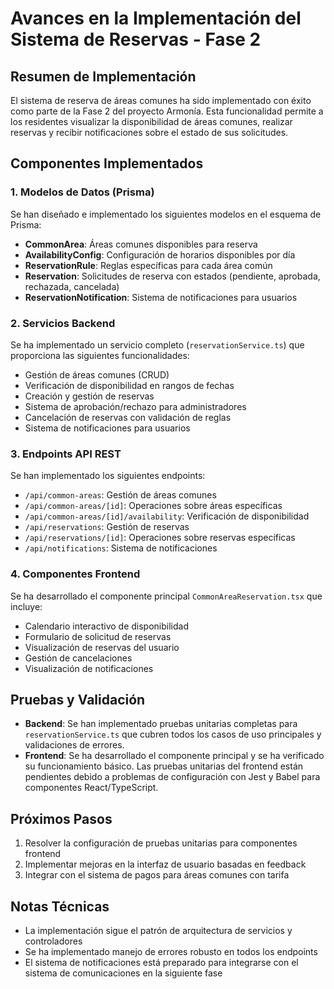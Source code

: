 # Avances en la Implementación del Sistema de Reservas - Fase 2

## Resumen de Implementación

El sistema de reserva de áreas comunes ha sido implementado con éxito como parte de la Fase 2 del proyecto Armonía. Esta funcionalidad permite a los residentes visualizar la disponibilidad de áreas comunes, realizar reservas y recibir notificaciones sobre el estado de sus solicitudes.

## Componentes Implementados

### 1. Modelos de Datos (Prisma)

Se han diseñado e implementado los siguientes modelos en el esquema de Prisma:

- **CommonArea**: Áreas comunes disponibles para reserva
- **AvailabilityConfig**: Configuración de horarios disponibles por día
- **ReservationRule**: Reglas específicas para cada área común
- **Reservation**: Solicitudes de reserva con estados (pendiente, aprobada, rechazada, cancelada)
- **ReservationNotification**: Sistema de notificaciones para usuarios

### 2. Servicios Backend

Se ha implementado un servicio completo (`reservationService.ts`) que proporciona las siguientes funcionalidades:

- Gestión de áreas comunes (CRUD)
- Verificación de disponibilidad en rangos de fechas
- Creación y gestión de reservas
- Sistema de aprobación/rechazo para administradores
- Cancelación de reservas con validación de reglas
- Sistema de notificaciones para usuarios

### 3. Endpoints API REST

Se han implementado los siguientes endpoints:

- `/api/common-areas`: Gestión de áreas comunes
- `/api/common-areas/[id]`: Operaciones sobre áreas específicas
- `/api/common-areas/[id]/availability`: Verificación de disponibilidad
- `/api/reservations`: Gestión de reservas
- `/api/reservations/[id]`: Operaciones sobre reservas específicas
- `/api/notifications`: Sistema de notificaciones

### 4. Componentes Frontend

Se ha desarrollado el componente principal `CommonAreaReservation.tsx` que incluye:

- Calendario interactivo de disponibilidad
- Formulario de solicitud de reservas
- Visualización de reservas del usuario
- Gestión de cancelaciones
- Visualización de notificaciones

## Pruebas y Validación

- **Backend**: Se han implementado pruebas unitarias completas para `reservationService.ts` que cubren todos los casos de uso principales y validaciones de errores.
- **Frontend**: Se ha desarrollado el componente principal y se ha verificado su funcionamiento básico. Las pruebas unitarias del frontend están pendientes debido a problemas de configuración con Jest y Babel para componentes React/TypeScript.

## Próximos Pasos

1. Resolver la configuración de pruebas unitarias para componentes frontend
2. Implementar mejoras en la interfaz de usuario basadas en feedback
3. Integrar con el sistema de pagos para áreas comunes con tarifa

## Notas Técnicas

- La implementación sigue el patrón de arquitectura de servicios y controladores
- Se ha implementado manejo de errores robusto en todos los endpoints
- El sistema de notificaciones está preparado para integrarse con el sistema de comunicaciones en la siguiente fase
